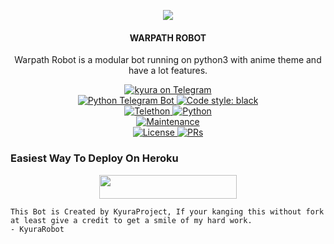 <p align="center">
  <img src="https://telegra.ph/file/6934cc7b77e682f4ce661.jpg">
</p>

<h4><p align="center"> WARPATH ROBOT </p></h4>

<p align="center">Warpath Robot is a modular bot running on python3 with anime theme and have a lot features.</p>

<p align="center">
<a href="https://t.me/kyuraxx"> <img src="https://img.shields.io/badge/kyura-yellow?&logo=telegram" alt="kyura on Telegram" /> </a><br>
<a href="https://python-telegram-bot.org"> <img src="https://img.shields.io/badge/PTB-13.8.1-white?&style=flat-round&logo=github" alt="Python Telegram Bot" /> </a>
<a href="https://github.com/psf/black"><img alt="Code style: black" src="https://img.shields.io/badge/code%20style-black-000000.svg"></a><br>
<a href="https://docs.telethon.dev"> <img src="https://img.shields.io/badge/Telethon-1.23.0-red?&style=flat-round&logo=github" alt="Telethon" /> </a>
<a href="https://docs.python.org"> <img src="https://img.shields.io/badge/Python-3.9.7-purple?&style=flat-round&logo=python" alt="Python" /> </a><br>
<a href="https://GitHub.com/Kyuraxp/KyuraxRobot"> <img src="https://img.shields.io/badge/Maintained-Yes-yellow.svg" alt="Maintenance" /> </a><br>
<a href="https://github.com/Kyuraxp/KyuraxRobot/blob/main/LICENSE"> <img src="https://img.shields.io/badge/License-GPLv3-blue.svg" alt="License" /> </a>
<a href="https://makeapullrequest.com"> <img src="https://img.shields.io/badge/PRs-Welcome-blue.svg?style=flat-round" alt="PRs" /> </a>
</p>

### Easiest Way To Deploy On Heroku 

<p align="center"><a href="https://heroku.com/deploy?template=https://github.com/Kyuraxp/KyuraexRobot"> <img src="https://img.shields.io/badge/Deploy%20To%20Heroku-radical?style=for-the-badge&logo=heroku" width="220" height="38.45"/></a></p>

```
This Bot is Created by KyuraProject, If your kanging this without fork at least give a credit to get a smile of my hard work. 
- KyuraRobot
```
